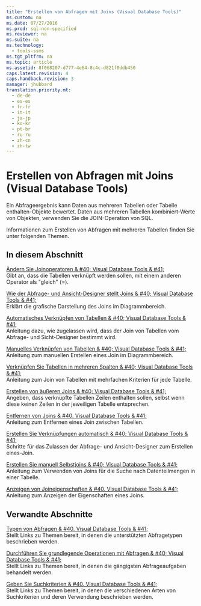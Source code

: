 ```yaml
---
title: "Erstellen von Abfragen mit Joins (Visual Database Tools)"
ms.custom: na
ms.date: 07/27/2016
ms.prod: sql-non-specified
ms.reviewer: na
ms.suite: na
ms.technology: 
  - tools-ssms
ms.tgt_pltfrm: na
ms.topic: article
ms.assetid: 8f068207-d777-4e64-8c4c-d821f0ddb450
caps.latest.revision: 4
caps.handback.revision: 3
manager: jhubbard
translation.priority.mt: 
  - de-de
  - es-es
  - fr-fr
  - it-it
  - ja-jp
  - ko-kr
  - pt-br
  - ru-ru
  - zh-cn
  - zh-tw
---
```

# Erstellen von Abfragen mit Joins (Visual Database Tools)
Ein Abfrageergebnis kann Daten aus mehreren Tabellen oder Tabelle enthalten\-Objekte bewertet. Daten aus mehreren Tabellen kombiniert\-Werte von Objekten, verwenden Sie die JOIN-Operation von SQL.  
  
Informationen zum Erstellen von Abfragen mit mehreren Tabellen finden Sie unter folgenden Themen.  
  
## In diesem Abschnitt  
[Ändern Sie Joinoperatoren & #40; Visual Database Tools & #41;](../content/Modify-Join-Operators--Visual-Database-Tools-.md)  
Gibt an, dass die Tabellen verknüpft werden sollen, mit einem anderen Operator als "gleich" (\=).  
  
[Wie der Abfrage- und Ansicht-Designer stellt Joins & #40; Visual Database Tools & #41;](../content/How-the-Query-and-View-Designer-Represents-Joins--Visual-Database-Tools-.md)  
Erklärt die grafische Darstellung des Joins im Diagrammbereich.  
  
[Automatisches Verknüpfen von Tabellen & #40; Visual Database Tools & #41;](../content/Join-Tables-Automatically--Visual-Database-Tools-.md)  
Anleitung dazu, wie zugelassen wird, dass der Join von Tabellen vom Abfrage- und Sicht-Designer bestimmt wird.  
  
[Manuelles Verknüpfen von Tabellen & #40; Visual Database Tools & #41;](../content/Join-Tables-Manually--Visual-Database-Tools-.md)  
Anleitung zum manuellen Erstellen eines Join im Diagrammbereich.  
  
[Verknüpfen Sie Tabellen in mehreren Spalten & #40; Visual Database Tools & #41;](../content/Join-Tables-on-Multiple-Columns--Visual-Database-Tools-.md)  
Anleitung zum Join von Tabellen mit mehrfachen Kriterien für jede Tabelle.  
  
[Erstellen von äußeren Joins & #40; Visual Database Tools & #41;](../content/Create-Outer-Joins--Visual-Database-Tools-.md)  
Angeben, dass verknüpfte Tabellen Zeilen enthalten sollen, selbst wenn diese keinen Zeilen in der jeweiligen Tabelle entsprechen.  
  
[Entfernen von Joins & #40. Visual Database Tools & #41;](../content/Remove-Joins--Visual-Database-Tools-.md)  
Anleitung zum Entfernen eines Join zwischen Tabellen.  
  
[Erstellen Sie Verknüpfungen automatisch & #40; Visual Database Tools & #41;](../content/Create-Self-Joins-Automatically--Visual-Database-Tools-.md)  
Schritte für das Zulassen der Abfrage- und Ansicht-Designer zum Erstellen eines\-Join.  
  
[Erstellen Sie manuell Selbstjoins & #40; Visual Database Tools & #41;](../content/Create-Self-Joins-Manually--Visual-Database-Tools-.md)  
Anleitung zum Verwenden von Joins für die Suche nach Datenteilmengen in einer Tabelle.  
  
[Anzeigen von Joineigenschaften & #40. Visual Database Tools & #41;](../content/View-Join-Properties--Visual-Database-Tools-.md)  
Anleitung zum Anzeigen der Eigenschaften eines Joins.  
  
## Verwandte Abschnitte  
[Typen von Abfragen & #40. Visual Database Tools & #41;](../content/Types-of-Queries--Visual-Database-Tools-.md)  
Stellt Links zu Themen bereit, in denen die unterstützten Abfragetypen beschrieben werden.  
  
[Durchführen Sie grundlegende Operationen mit Abfragen & #40; Visual Database Tools & #41;](../content/Perform-Basic-Operations-with-Queries--Visual-Database-Tools-.md)  
Stellt Links zu Themen bereit, in denen die gängigsten Abfrageaufgaben behandelt werden.  
  
[Geben Sie Suchkriterien & #40. Visual Database Tools & #41;](../content/Specify-Search-Criteria--Visual-Database-Tools-.md)  
Stellt Links zu Themen bereit, in denen die verschiedenen Arten von Suchkriterien und deren Verwendung beschrieben werden.  
  
